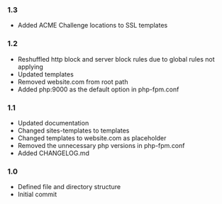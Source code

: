 ### 1.3
* Added ACME Challenge locations to SSL templates

### 1.2
* Reshuffled http block and server block rules due to global rules not applying
* Updated templates
* Removed website.com from root path
* Added php:9000 as the default option in php-fpm.conf 

### 1.1
* Updated documentation
* Changed sites-templates to templates 
* Changed templates  to website.com as placeholder
* Removed the unnecessary php versions in php-fpm.conf
* Added CHANGELOG.md

### 1.0
* Defined file and directory structure
* Initial commit
